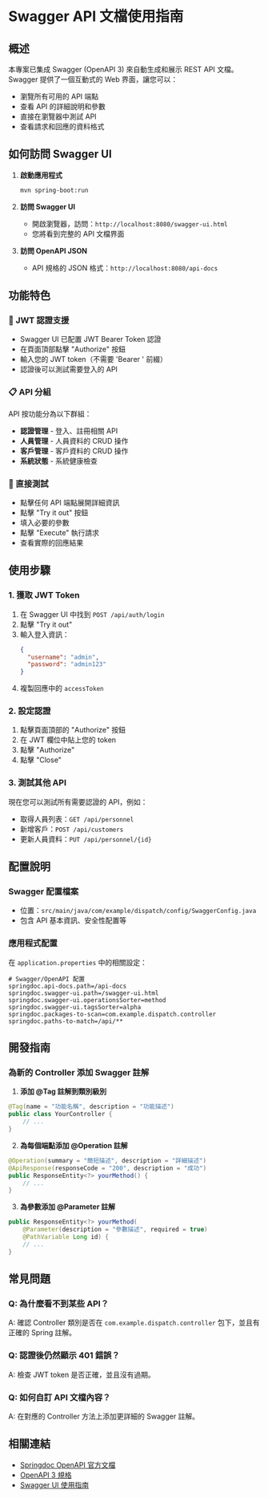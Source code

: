 # Swagger API 文檔使用指南

## 概述

本專案已集成 Swagger (OpenAPI 3) 來自動生成和展示 REST API 文檔。Swagger 提供了一個互動式的 Web 界面，讓您可以：
- 瀏覽所有可用的 API 端點
- 查看 API 的詳細說明和參數
- 直接在瀏覽器中測試 API
- 查看請求和回應的資料格式

## 如何訪問 Swagger UI

1. **啟動應用程式**
   ```bash
   mvn spring-boot:run
   ```

2. **訪問 Swagger UI**
   - 開啟瀏覽器，訪問：`http://localhost:8080/swagger-ui.html`
   - 您將看到完整的 API 文檔界面

3. **訪問 OpenAPI JSON**
   - API 規格的 JSON 格式：`http://localhost:8080/api-docs`

## 功能特色

### 🔐 JWT 認證支援
- Swagger UI 已配置 JWT Bearer Token 認證
- 在頁面頂部點擊 "Authorize" 按鈕
- 輸入您的 JWT token（不需要 'Bearer ' 前綴）
- 認證後可以測試需要登入的 API

### 📋 API 分組
API 按功能分為以下群組：
- **認證管理** - 登入、註冊相關 API
- **人員管理** - 人員資料的 CRUD 操作
- **客戶管理** - 客戶資料的 CRUD 操作
- **系統狀態** - 系統健康檢查

### 🧪 直接測試
- 點擊任何 API 端點展開詳細資訊
- 點擊 "Try it out" 按鈕
- 填入必要的參數
- 點擊 "Execute" 執行請求
- 查看實際的回應結果

## 使用步驟

### 1. 獲取 JWT Token
1. 在 Swagger UI 中找到 `POST /api/auth/login`
2. 點擊 "Try it out"
3. 輸入登入資訊：
   ```json
   {
     "username": "admin",
     "password": "admin123"
   }
   ```
4. 複製回應中的 `accessToken`

### 2. 設定認證
1. 點擊頁面頂部的 "Authorize" 按鈕
2. 在 JWT 欄位中貼上您的 token
3. 點擊 "Authorize"
4. 點擊 "Close"

### 3. 測試其他 API
現在您可以測試所有需要認證的 API，例如：
- 取得人員列表：`GET /api/personnel`
- 新增客戶：`POST /api/customers`
- 更新人員資料：`PUT /api/personnel/{id}`

## 配置說明

### Swagger 配置檔案
- 位置：`src/main/java/com/example/dispatch/config/SwaggerConfig.java`
- 包含 API 基本資訊、安全性配置等

### 應用程式配置
在 `application.properties` 中的相關設定：
```properties
# Swagger/OpenAPI 配置
springdoc.api-docs.path=/api-docs
springdoc.swagger-ui.path=/swagger-ui.html
springdoc.swagger-ui.operationsSorter=method
springdoc.swagger-ui.tagsSorter=alpha
springdoc.packages-to-scan=com.example.dispatch.controller
springdoc.paths-to-match=/api/**
```

## 開發指南

### 為新的 Controller 添加 Swagger 註解

1. **添加 @Tag 註解到類別級別**
```java
@Tag(name = "功能名稱", description = "功能描述")
public class YourController {
    // ...
}
```

2. **為每個端點添加 @Operation 註解**
```java
@Operation(summary = "簡短描述", description = "詳細描述")
@ApiResponse(responseCode = "200", description = "成功")
public ResponseEntity<?> yourMethod() {
    // ...
}
```

3. **為參數添加 @Parameter 註解**
```java
public ResponseEntity<?> yourMethod(
    @Parameter(description = "參數描述", required = true) 
    @PathVariable Long id) {
    // ...
}
```

## 常見問題

### Q: 為什麼看不到某些 API？
A: 確認 Controller 類別是否在 `com.example.dispatch.controller` 包下，並且有正確的 Spring 註解。

### Q: 認證後仍然顯示 401 錯誤？
A: 檢查 JWT token 是否正確，並且沒有過期。

### Q: 如何自訂 API 文檔內容？
A: 在對應的 Controller 方法上添加更詳細的 Swagger 註解。

## 相關連結

- [Springdoc OpenAPI 官方文檔](https://springdoc.org/)
- [OpenAPI 3 規格](https://swagger.io/specification/)
- [Swagger UI 使用指南](https://swagger.io/tools/swagger-ui/) 